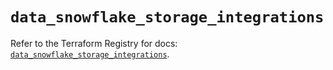 # `data_snowflake_storage_integrations`

Refer to the Terraform Registry for docs: [`data_snowflake_storage_integrations`](https://registry.terraform.io/providers/snowflake-labs/snowflake/0.98.0/docs/data-sources/storage_integrations).
